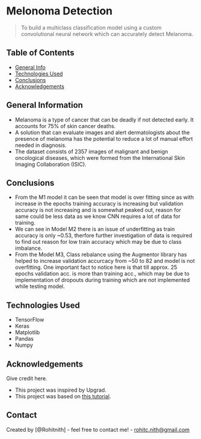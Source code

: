 # Melonoma Detection 
> To build a multiclass classification model using a custom convolutional neural network  which can accurately detect Melanoma.

## Table of Contents
* [General Info](#general-information)
* [Technologies Used](#technologies-used)
* [Conclusions](#conclusions)
* [Acknowledgements](#acknowledgements)

<!-- You can include any other section that is pertinent to your problem -->

## General Information
- Melanoma is a type of cancer that can be deadly if not detected early. It accounts for 75% of skin cancer deaths. 
- A solution that can evaluate images and alert dermatologists about the presence of melanoma has the potential to reduce a lot of manual effort needed in diagnosis.
- The dataset consists of 2357 images of malignant and benign oncological diseases, which were formed from the International Skin Imaging Collaboration (ISIC).

<!-- You don't have to answer all the questions - just the ones relevant to your project. -->

## Conclusions
- From the M1 model it can be seen that model is over fitting since as with increase in the epochs training accuracy is increasing but validation accuracy is not increasing and is somewhat peaked out, reason for same could be less data as we know CNN requires a lot of data for training.
- We can see in Model M2 there is an issue of underfitting as train accuracy is only ~0.53, therfore further investigation of data is required to find out reason for low train accuracy which may be due to class imbalance.
- From the Model M3, Class rebalance using the Augmentor library has helped to increase validation accurcacy from ~50 to 82 and model is not overfitting. One important fact to notice here is that till approx. 25 epochs validation acc. is more than training acc., which may be due to implementation of dropouts during training which are not implemented while testing model.



## Technologies Used
- TensorFlow 
- Keras
- Matplotlib
- Pandas
- Numpy

<!-- As the libraries versions keep on changing, it is recommended to mention the version of library used in this project -->

## Acknowledgements
Give credit here.
- This project was inspired by Upgrad.
- This project was based on [this tutorial](https://learn.upgrad.com/course/1989/segment/24863/153448/470991/2438926).


## Contact
Created by [@Rohitnith] - feel free to contact me! - 
rohitc.nith@gmail.com

